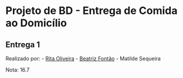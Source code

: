 # Projeto de BD - Entrega de Comida ao Domicílio

## Entrega 1

Realizado por:
	- [Rita Oliveira](https://github.com/RitaBaptistaOliveira)
	- [Beatriz Fontão](https://github.com/beatrizfontao)
	- Matilde Sequeira

Nota: 16.7